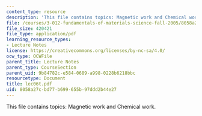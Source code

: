 ```yaml
---
content_type: resource
description: 'This file contains topics: Magnetic work and Chemical work.'
file: /courses/3-012-fundamentals-of-materials-science-fall-2005/8058a27cbd77b699655b97ddd2b44e27_lec06t.pdf
file_size: 420421
file_type: application/pdf
learning_resource_types:
- Lecture Notes
license: https://creativecommons.org/licenses/by-nc-sa/4.0/
ocw_type: OCWFile
parent_title: Lecture Notes
parent_type: CourseSection
parent_uid: 9b84782c-e584-0689-a998-0228b6218bbc
resourcetype: Document
title: lec06t.pdf
uid: 8058a27c-bd77-b699-655b-97ddd2b44e27
---
```

This file contains topics: Magnetic work and Chemical work.